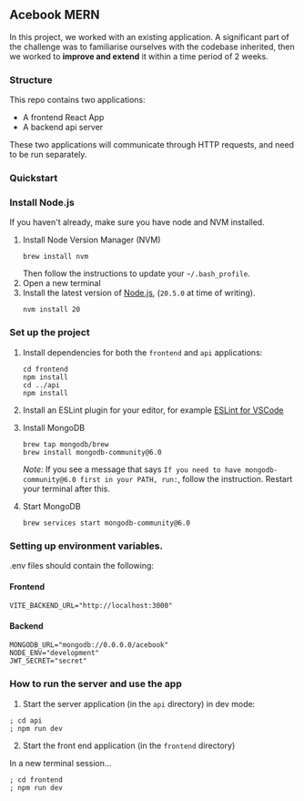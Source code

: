 ## Acebook MERN

In this project, we worked with an existing application. A
significant part of the challenge was to familiarise ourselves with the
codebase inherited, then we worked to **improve and extend** it within a time period of 2 weeks.


### Structure

This repo contains two applications:

- A frontend React App
- A backend api server

These two applications will communicate through HTTP requests, and need to be
run separately.

### Quickstart

### Install Node.js

If you haven't already, make sure you have node and NVM installed.

1. Install Node Version Manager (NVM)
   ```
   brew install nvm
   ```
   Then follow the instructions to update your `~/.bash_profile`.
2. Open a new terminal
3. Install the latest version of [Node.js](https://nodejs.org/en/), (`20.5.0` at
   time of writing).
   ```
   nvm install 20
   ```

### Set up the project

1. Install dependencies for both the `frontend` and `api` applications:
   ```
   cd frontend
   npm install
   cd ../api
   npm install
   ```
2. Install an ESLint plugin for your editor, for example
   [ESLint for VSCode](https://marketplace.visualstudio.com/items?itemName=dbaeumer.vscode-eslint)
3. Install MongoDB
   ```
   brew tap mongodb/brew
   brew install mongodb-community@6.0
   ```
   _Note:_ If you see a message that says
   `If you need to have mongodb-community@6.0 first in your PATH, run:`, follow
   the instruction. Restart your terminal after this.
4. Start MongoDB

   ```
   brew services start mongodb-community@6.0
   ```

### Setting up environment variables.

.env files should contain the following:
#### Frontend
```
VITE_BACKEND_URL="http://localhost:3000"
```
#### Backend

```
MONGODB_URL="mongodb://0.0.0.0/acebook"
NODE_ENV="development"
JWT_SECRET="secret"
```

### How to run the server and use the app

1. Start the server application (in the `api` directory) in dev mode:

```
; cd api
; npm run dev
```

2. Start the front end application (in the `frontend` directory)

In a new terminal session...

```
; cd frontend
; npm run dev
```

